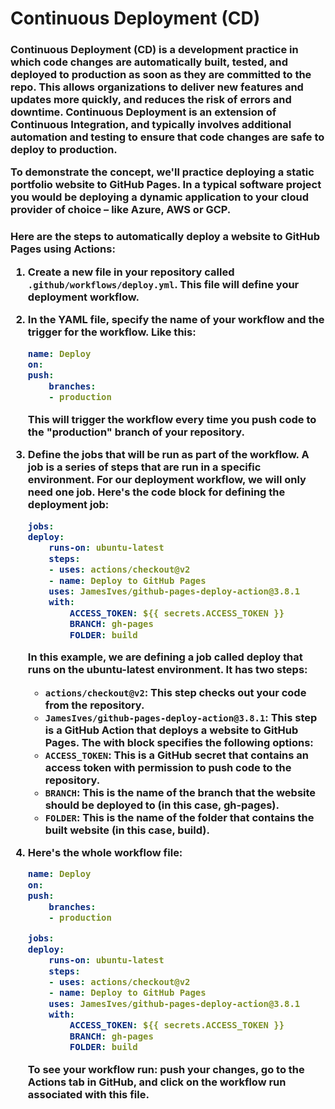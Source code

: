 <h1>Continuous Deployment (CD)</h1>

<h3>Continuous Deployment (CD) is a development practice in which code changes are automatically built, tested, and deployed to production as soon as they are committed to the repo. This allows organizations to deliver new features and updates more quickly, and reduces the risk of errors and downtime. Continuous Deployment is an extension of Continuous Integration, and typically involves additional automation and testing to ensure that code changes are safe to deploy to production.

To demonstrate the concept, we'll practice deploying a static portfolio website to GitHub Pages. In a typical software project you would be deploying a dynamic application to your cloud provider of choice – like Azure, AWS or GCP.</h3>


<h3>Here are the steps to automatically deploy a website to GitHub Pages using Actions:

1. Create a new file in your repository called `.github/workflows/deploy.yml`. This file will define your deployment workflow.

2. In the YAML file, specify the name of your workflow and the trigger for the workflow. Like this:

    ```yml
    name: Deploy
    on:
    push:
        branches:
        - production
    ```
    This will trigger the workflow every time you push code to the "production" branch of your repository.


3. Define the jobs that will be run as part of the workflow. A job is a series of steps that are run in a specific environment. For our deployment workflow, we will only need one job. Here's the code block for defining the deployment job:

    ```yml
    jobs:
    deploy:
        runs-on: ubuntu-latest
        steps:
        - uses: actions/checkout@v2
        - name: Deploy to GitHub Pages
        uses: JamesIves/github-pages-deploy-action@3.8.1
        with:
            ACCESS_TOKEN: ${{ secrets.ACCESS_TOKEN }}
            BRANCH: gh-pages
            FOLDER: build
    ```
    In this example, we are defining a job called deploy that runs on the ubuntu-latest environment. It has two steps:

    - `actions/checkout@v2`: This step checks out your code from the repository.
    - `JamesIves/github-pages-deploy-action@3.8.1`: This step is a GitHub Action that deploys a website to GitHub Pages. The with block specifies the following options:
    - `ACCESS_TOKEN`: This is a GitHub secret that contains an access token with permission to push code to the repository.
    - `BRANCH`: This is the name of the branch that the website should be deployed to (in this case, gh-pages).
    - `FOLDER`: This is the name of the folder that contains the built website (in this case, build).

4. Here's the whole workflow file:

    ```yml
    name: Deploy
    on:
    push:
        branches:
        - production

    jobs:
    deploy:
        runs-on: ubuntu-latest
        steps:
        - uses: actions/checkout@v2
        - name: Deploy to GitHub Pages
        uses: JamesIves/github-pages-deploy-action@3.8.1
        with:
            ACCESS_TOKEN: ${{ secrets.ACCESS_TOKEN }}
            BRANCH: gh-pages
            FOLDER: build
    ```
    To see your workflow run: push your changes, go to the Actions tab in GitHub, and click on the workflow run associated with this file.
